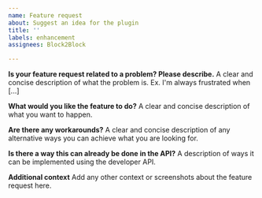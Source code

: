 ```yaml
---
name: Feature request
about: Suggest an idea for the plugin
title: ''
labels: enhancement
assignees: Block2Block

---
```


**Is your feature request related to a problem? Please describe.**
A clear and concise description of what the problem is. Ex. I'm always frustrated when [...]

**What would you like the feature to do?**
A clear and concise description of what you want to happen.

**Are there any workarounds?**
A clear and concise description of any alternative ways you can achieve what you are looking for.

**Is there a way this can already be done in the API?**
A description of ways it can be implemented using the developer API.

**Additional context**
Add any other context or screenshots about the feature request here.
